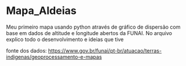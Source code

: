 # Mapa_Aldeias
Meu primeiro mapa usando python através de gráfico de dispersão com base em dados de altitude e longitude abertos da FUNAI. No arquivo explico todo o desenvolvimento e ideias que tive

fonte dos dados: https://www.gov.br/funai/pt-br/atuacao/terras-indigenas/geoprocessamento-e-mapas
